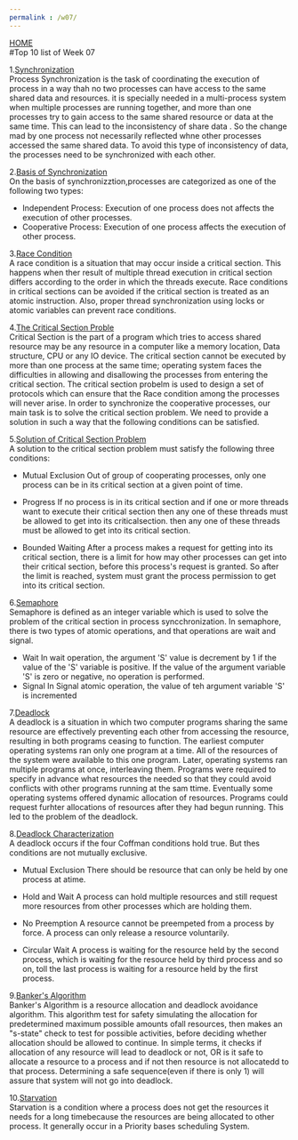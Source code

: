 ```yaml
---
permalink : /w07/
---
```

[HOME](../)
<br>
#Top 10 list of Week 07
<br>

1.[Synchronization](https://www.guru99.com/process-synchronization.html)<br>
Process Synchronization is the task of coordinating the execution of process in a way thah no two processes can have access to the same shared data and resources.
it is specially needed in a multi-process system when multiple processes are running together, and more than one processes try to gain access to the same shared resource or data at the same time.
This can lead to the inconsistency of share data . So the change mad by one process not necessarily reflected whne other processes accessed the same shared data. To avoid this type of inconsistency of data, the processes need to be synchronized with each other.

2.[Basis of Synchronization](https://www.geeksforgeeks.org/introduction-of-process-synchronization/)<br>
On the basis of synchronizztion,processes are categorized as one of the following two types:
- Independent Process: Execution of one process does not affects the execution of other processes.
- Cooperative Process: Execution of one process affects the execution of other process.

3.[Race Condition](https://www.tutorialspoint.com/race-condition-critical-section-and-semaphore)<br>
A race condition is a situation that may occur inside a critical section. This happens when ther result of multiple thread execution in critical section differs according to the order in which the threads execute.
Race conditions in critical sections can be avoided if the critical section is treated as an atomic instruction. Also, proper thread synchronization using locks or atomic variables can prevent race conditions.

4.[The Critical Section Proble](https://www.javatpoint.com/os-critical-section-problem)<br>
Critical Section is the part of a program which tries to access shared resource may be any resource in a computer like a memory location, Data structure, CPU or any IO device.
The critical section cannot be executed by more than one process at the same time; operating system faces the difficulties in allowing and disallowing the processes from entering the critical section.
The critical section probelm is used to design a set of protocols which can ensure that the Race condition among the processes will never arise.
In order to synchronize the cooperative processes, our main task is to solve the critical section problem. We need to provide a solution in such a way that the following conditions can be satisfied.

5.[Solution of Critical Section Problem](https://www.studytonight.com/operating-system/process-synchronization#)<br>
A solution to the critical section problem must satisfy the following three conditions:

- Mutual Exclusion
Out of group of cooperating processes, only one process can be in its critical section at a given point of time.

- Progress
If no process is in its critical section and if one or more threads want to execute their critical section then any one of these threads must be allowed to get into its criticalsection. then any one of these threads must be allowed to get into its critical section.

- Bounded Waiting 
After a process makes a request for getting into its critical section, there is a limit for how may other processes can get into their critical section, before this process's request is granted. So after the limit is reached, system must grant the process permission to get into its critical section.

6.[Semaphore](https://www.tutorialandexample.com/semaphore-in-operating-system/)<br>
Semaphore is defined as an integer variable which is used to solve the problem of the critical section in process syncchronization. In semaphore, there is two types of atomic operations, and that operations are wait and signal.
- Wait
In wait operation, the argument 'S' value is decrement by 1 if the value of the 'S' variable is positive. If the value of the argument variable 'S' is zero or negative, no operation is performed.
- Signal
In Signal atomic operation, the value of teh argument variable 'S' is incremented

7.[Deadlock](https://whatis.techtarget.com/definition/deadlock)<br>
A deadlock is a situation in which two computer programs sharing the same resource are effectively preventing each other from accessing the resource, resulting in both programs ceasing to function.
The earliest computer operating systems ran only one program at a time. All of the resources of the system were available to this one program. Later, operating systems ran multiple programs at once, interleaving them. Programs were required to specify in advance what resources the needed so that they could avoid conflicts with other programs running at the sam ttime. Eventually some operating systems offered dynamic allocation of resources. Programs could request furhter allocations of resources after they had begun running. This led to the problem of the deadlock.

8.[Deadlock Characterization](https://www.tutorialspoint.com/deadlock-characterization)<br>
A deadlock occurs if the four Coffman conditions hold true. But thes conditions are not mutually exclusive.

- Mutual Exclusion
There should be resource that can only be held by one process at atime.

- Hold and Wait
A process can hold multiple resources and still request more resources from other processes which are holding them.

- No Preemption
A resource cannot be preempeted from a process by force. A process can only release a resource voluntarily.

- Circular Wait
A process is waiting for the resource held by the second process, which is waiting for the resource held by third process and so on, toll the last process is waiting for a resource held by the first process.

9.[Banker's Algorithm](https://www.geeksforgeeks.org/bankers-algorithm-in-operating-system/)<br>
Banker's Algorithm is a resource allocation and deadlock avoidance algorithm. This algorithm test for safety simulating the allocation for predetermined maximum possible amounts ofall resources, then makes an "s-state" check to test for possible activities, before deciding whether allocation should be allowed to continue.
In simple terms, it checks if allocation of any resource will lead to deadlock or not, OR is it safe to allocate a resource to a process and if not then resource is not allocatedd to that process. Determining a safe sequence(even if there is only 1) will assure that system will not go into deadlock.

10.[Starvation](https://ostoday.org/other/what-is-starvation-in-operating-system.html)<br>
Starvation is a condition where a process does not get the resources it needs for a long timebecause the resources are being allocated to other process. It generally occur in a Priority bases scheduling System.
